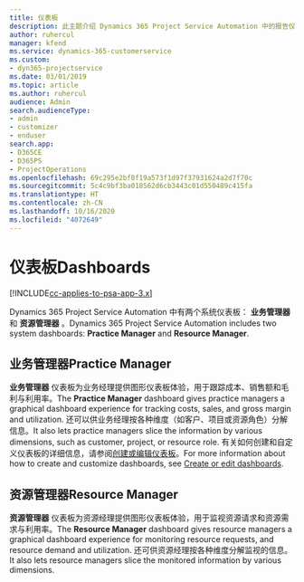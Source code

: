 ```yaml
---
title: 仪表板
description: 此主题介绍 Dynamics 365 Project Service Automation 中的报告仪表板。
author: ruhercul
manager: kfend
ms.service: dynamics-365-customerservice
ms.custom:
- dyn365-projectservice
ms.date: 03/01/2019
ms.topic: article
ms.author: ruhercul
audience: Admin
search.audienceType:
- admin
- customizer
- enduser
search.app:
- D365CE
- D365PS
- ProjectOperations
ms.openlocfilehash: 69c295e2bf8f19a573f1d97f37931624a2d7f70c
ms.sourcegitcommit: 5c4c9bf3ba018562d6cb3443c01d550489c415fa
ms.translationtype: HT
ms.contentlocale: zh-CN
ms.lasthandoff: 10/16/2020
ms.locfileid: "4072649"
---
```

# <a name="dashboards"></a><span data-ttu-id="bba1d-103">仪表板</span><span class="sxs-lookup"><span data-stu-id="bba1d-103">Dashboards</span></span>

[!INCLUDE[cc-applies-to-psa-app-3.x](../includes/cc-applies-to-psa-app-3x.md)]

<span data-ttu-id="bba1d-104">Dynamics 365 Project Service Automation 中有两个系统仪表板： **业务管理器** 和 **资源管理器** 。</span><span class="sxs-lookup"><span data-stu-id="bba1d-104">Dynamics 365 Project Service Automation includes two system dashboards: **Practice Manager** and **Resource Manager**.</span></span>

## <a name="practice-manager"></a><span data-ttu-id="bba1d-105">业务管理器</span><span class="sxs-lookup"><span data-stu-id="bba1d-105">Practice Manager</span></span> 

<span data-ttu-id="bba1d-106">**业务管理器** 仪表板为业务经理提供图形仪表板体验，用于跟踪成本、销售额和毛利与利用率。</span><span class="sxs-lookup"><span data-stu-id="bba1d-106">The **Practice Manager** dashboard gives practice managers a graphical dashboard experience for tracking costs, sales, and gross margin and utilization.</span></span> <span data-ttu-id="bba1d-107">还可以供业务经理按各种维度（如客户、项目或资源角色）分解信息。</span><span class="sxs-lookup"><span data-stu-id="bba1d-107">It also lets practice managers slice the information by various dimensions, such as customer, project, or resource role.</span></span> <span data-ttu-id="bba1d-108">有关如何创建和自定义仪表板的详细信息，请参阅[创建或编辑仪表板](https://docs.microsoft.com/dynamics365/customerengagement/on-premises/customize/create-edit-dashboards)。</span><span class="sxs-lookup"><span data-stu-id="bba1d-108">For more information about how to create and customize dashboards, see [Create or edit dashboards](https://docs.microsoft.com/dynamics365/customerengagement/on-premises/customize/create-edit-dashboards).</span></span>

## <a name="resource-manager"></a><span data-ttu-id="bba1d-109">资源管理器</span><span class="sxs-lookup"><span data-stu-id="bba1d-109">Resource Manager</span></span> 

<span data-ttu-id="bba1d-110">**资源管理器** 仪表板为资源经理提供图形仪表板体验，用于监视资源请求和资源需求与利用率。</span><span class="sxs-lookup"><span data-stu-id="bba1d-110">The **Resource Manager** dashboard gives resource managers a graphical dashboard experience for monitoring resource requests, and resource demand and utilization.</span></span> <span data-ttu-id="bba1d-111">还可供资源经理按各种维度分解监视的信息。</span><span class="sxs-lookup"><span data-stu-id="bba1d-111">It also lets resource managers slice the monitored information by various dimensions.</span></span>
